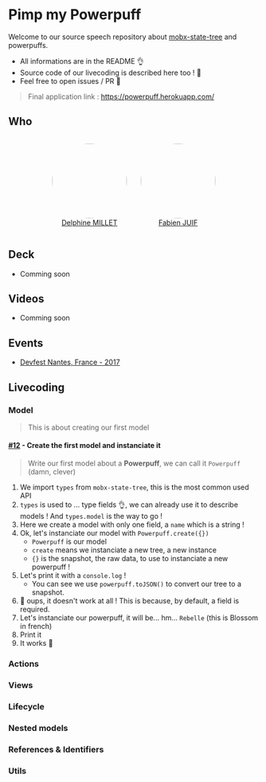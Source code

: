# Pimp my Powerpuff
Welcome to our source speech repository about [mobx-state-tree](https://github.com/mobxjs/mobx-state-tree) and powerpuffs.

 - All informations are in the README 👌
 - Source code of our livecoding is described here too ! 📖
 - Feel free to open issues / PR 🤗

> Final application link : https://powerpuff.herokuapp.com/

## Who

<div style="display: flex; justify-content: center">
  <a href="https://twitter.com/milletdelphine" style="margin: 1em">
    <img
      src="https://pbs.twimg.com/profile_images/872165301546344454/10U9vh8z_400x400.jpg"
      style="border-radius: 100%"
      width=150
    >
    <div style="text-align: center; width: 150px">Delphine MILLET</div>
  </a>
  <a href="https://twitter.com/fabienjuif" style="margin: 1em">
    <img
      src="https://pbs.twimg.com/profile_images/888132448760057857/a-WQ65Zy_400x400.jpg"
      style="border-radius: 100%"
      width=150
    >
    <div style="text-align: center; width: 150px">Fabien JUIF</div>
  </a>
</div>

## Deck
 - Comming soon

## Videos
 - Comming soon

## Events
 - [Devfest Nantes, France - 2017](https://devfest2017.gdgnantes.com/)

## Livecoding
### Model
> This is about creating our first model

#### [#12](https://github.com/Dedetat/powerpuff-yourself/pull/12/files) - Create the first model and instanciate it
> Write our first model about a **Powerpuff**, we can call it `Powerpuff` (damn, clever)
 1. We import `types` from `mobx-state-tree`, this is the most common used API
 2. `types` is used to ... type fields 👌, we can already use it to describe models ! And  `types.model` is the way to go !
 3. Here we create a model with only one field, a `name` which is a string !
 4. Ok, let's instanciate our model with `Powerpuff.create({})`
    - `Powerpuff` is our model
    - `create` means we instanciate a new tree, a new instance
    - `{}` is the snapshot, the raw data, to use to instanciate a new powerpuff !
 5. Let's print it with a `console.log` !
    - You can see we use `powerpuff.toJSON()` to convert our tree to a snapshot.
 6. 🤔 oups, it doesn't work at all ! This is because, by default, a field is required.
 7. Let's instanciate our powerpuff, it will be... hm... `Rebelle` (this is Blossom in french)
 8. Print it
 9. It works 🎉


### Actions
### Views
### Lifecycle
### Nested models
### References & Identifiers
### Utils
